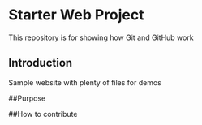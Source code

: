 # Starter Web Project

This repository is for showing how Git and GitHub work

## Introduction

Sample website with plenty of files for demos

##Purpose

##How to contribute